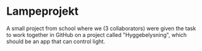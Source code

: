 # Lampeprojekt
A small project from school where we (3 collaborators) were given the task to work together in GitHub on a project called "Hyggebelysning", which should be an app that can control light.
